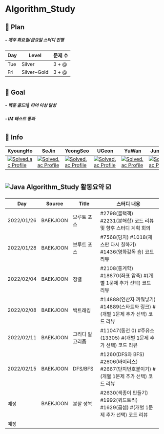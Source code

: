 # Algorithm_Study
## 💫 Plan
#####    - 매주 화요일/금요일 스터디 진행
| Day | Level | 문제 수 |
| -- | -- | -- |
| Tue | Silver | 3 + @|
| Fri | Silver~Gold | 3 + @ |
#
## 💫 Goal
#####    - 백준 골드1🥇 티어 이상 달성 
#####    - IM 테스트 통과
#  
## 💫 Info
| KyoungHo | SeJin | YeongSeo | UGeon | YuWan | JunWoo |
| -------- | ----- | -------- |------ | ----- | ------ |
|[![Solved.ac Profile](http://mazassumnida.wtf/api/mini/generate_badge?boj=rudgh46)](https://solved.ac/rudgh46)|[![Solved.ac Profile](http://mazassumnida.wtf/api/mini/generate_badge?boj=kimsezin)](https://solved.ac/kimsezin)|[![Solved.ac Profile](http://mazassumnida.wtf/api/mini/generate_badge?boj=dudtjakdl)](https://solved.ac/dudtjakdl)|[![Solved.ac Profile](http://mazassumnida.wtf/api/mini/generate_badge?boj=dnrjs8185)](https://solved.ac/dnrjs8185)|[![Solved.ac Profile](http://mazassumnida.wtf/api/mini/generate_badge?boj=enkong)](https://solved.ac/enkong)|[![Solved.ac Profile](http://mazassumnida.wtf/api/mini/generate_badge?boj=lastbest)](https://solved.ac/lastbest)|
#
## ![Java](https://img.shields.io/badge/Java-007396.svg?&style=for-the-badge&logo=Java&logoColor=white) Algorithm_Study 활동요약 ☑️
| Day | Source | Title |스터디 내용 |
| ------ | ------ | ------ |------------- |
| 2022/01/26 | BAEKJOON | 브루트 포스 | #2798(블랙잭) #2231(분해합) 코드 리뷰 및 향후 스터디 계획 회의 |
| 2022/01/28 | BAEKJOON | 브루트 포스 | #7568(덩치) #1018(체스판 다시 칠하기) #1436(영화감독 숌) 코드 리뷰 |
| 2022/02/04 | BAEKJOON | 정렬 | #2108(통계학) #18870(좌표 압축) #(개별 1문제 추가 선택) 코드 리뷰 |
| 2022/02/08 | BAEKJOON | 백트래킹 | #14888(연산자 끼워넣기) #14889(스타트와 링크) #(개별 1문제 추가 선택) 코드 리뷰 |
| 2022/02/11 | BAEKJOON | 그리디 알고리즘 | #11047(동전 0) #주유소(13305) #(개별 1문제 추가 선택) 코드 리뷰 |
| 2022/02/15 | BAEKJOON | DFS/BFS | #1260(DFS와 BFS) #2606(바이러스) #2667(단지번호붙이기) #(개별 1문제 추가 선택) 코드 리뷰 |
| 예정 | BAEKJOON | 분할 정복 | #2630(색종이 만들기) #1992(쿼드트리) #1629(곱셈) #(개별 1문제 추가 선택) 코드 리뷰 |
| 예정 |  |  |  |


